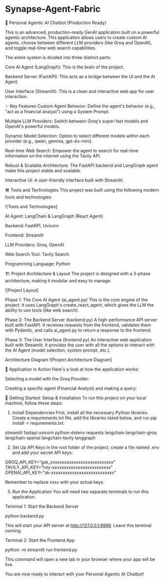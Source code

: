 # Synapse-Agent-Fabric

🤖 Personal Agentic AI Chatbot (Production Ready)


This is an advanced, production-ready GenAI application built on a powerful agentic architecture. This application allows users to create custom AI agents, choose between different LLM providers (like Groq and OpenAI), and toggle real-time web search capabilities.

The entire system is divided into three distinct parts:

Core AI Agent (LangGraph): This is the brain of the project.

Backend Server (FastAPI): This acts as a bridge between the UI and the AI Agent.

User Interface (Streamlit): This is a clean and interactive web app for user interaction.

✨ Key Features
Custom Agent Behavior: Define the agent's behavior (e.g., "act as a financial analyst") using a System Prompt.

Multiple LLM Providers: Switch between Groq's super-fast models and OpenAI's powerful models.

Dynamic Model Selection: Option to select different models within each provider (e.g., qwen, gemma, gpt-4o-mini).

Real-time Web Search: Empower the agent to search for real-time information on the internet using the Tavily API.

Robust & Scalable Architecture: The FastAPI backend and LangGraph agent make this project stable and scalable.

Interactive UI: A user-friendly interface built with Streamlit.

🛠️ Tools and Technologies
This project was built using the following modern tools and technologies:

![Tools and Technologies]

AI Agent: LangChain & LangGraph (React Agent)

Backend: FastAPI, Uvicorn

Frontend: Streamlit

LLM Providers: Groq, OpenAI

Web Search Tool: Tavily Search

Programming Language: Python

🏗️ Project Architecture & Layout
The project is designed with a 3-phase architecture, making it modular and easy to manage.

![Project Layout]

Phase 1: The Core AI Agent (ai_agent.py)
This is the core engine of the project. It uses LangGraph's create_react_agent, which gives the LLM the ability to use tools (like web search).

Phase 2: The Backend Server (backend.py)
A high-performance API server built with FastAPI. It receives requests from the frontend, validates them with Pydantic, and calls ai_agent.py to return a response to the frontend.

Phase 3: The User Interface (frontend.py)
An interactive web application built with Streamlit. It provides the user with all the options to interact with the AI Agent (model selection, system prompt, etc.).

Architecture Diagram
![Project Architecture Diagram]

📸 Application in Action 
Here's a look at how the application works:

Selecting a model with the Groq Provider:


Creating a specific agent (Financial Analyst) and making a query:


🚀 Getting Started: Setup & Installation
To run this project on your local machine, follow these steps:

1. Install Dependencies
First, install all the necessary Python libraries. Create a requirements.txt file, add the libraries listed below, and run pip install -r requirements.txt.

streamlit
fastapi
uvicorn
python-dotenv
requests
langchain
langchain-groq
langchain-openai
langchain-tavily
langgraph

2. Set Up API Keys
In the root folder of the project, create a file named .env and add your secret API keys:

GROQ_API_KEY="gsk_xxxxxxxxxxxxxxxxxxxxxxxxxxx"
TAVILY_API_KEY="tvly-xxxxxxxxxxxxxxxxxxxxxxxxx"
OPENAI_API_KEY="sk-xxxxxxxxxxxxxxxxxxxxxxxxxxx"

Remember to replace xxxx with your actual keys.

3. Run the Application
You will need two separate terminals to run this application.

Terminal 1: Start the Backend Server

python backend.py

This will start your API server at http://127.0.0.1:9999. Leave this terminal running.

Terminal 2: Start the Frontend App

python -m streamlit run frontend.py

This command will open a new tab in your browser where your app will be live.

You are now ready to interact with your Personal Agentic AI Chatbot!
